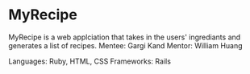 # MyRecipe

MyRecipe is a web applciation that takes in the users' ingrediants and generates a list of recipes. 
Mentee: Gargi Kand
Mentor: William Huang

Languages: Ruby, HTML, CSS 
Frameworks: Rails



